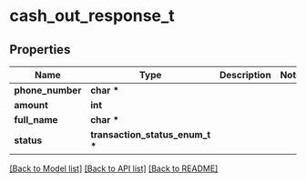# cash_out_response_t

## Properties
Name | Type | Description | Notes
------------ | ------------- | ------------- | -------------
**phone_number** | **char \*** |  | 
**amount** | **int** |  | 
**full_name** | **char \*** |  | 
**status** | **transaction_status_enum_t \*** |  | 

[[Back to Model list]](../README.md#documentation-for-models) [[Back to API list]](../README.md#documentation-for-api-endpoints) [[Back to README]](../README.md)


